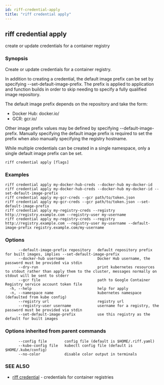 ```yaml
---
id: riff-credential-apply
title: "riff credential apply"
---
```

## riff credential apply

create or update credentials for a container registry

### Synopsis

Create or update credentials for a container registry.

In addition to creating a credential, the default image prefix can be set by
specifying --set-default-image-prefix. The prefix is applied to application and
function builds in order to skip needing to specify a fully qualified image
repository.

The default image prefix depends on the repository and take the form:
- Docker Hub: docker.io/<docker-user-name>
- GCR: gcr.io/<google-cloud-project-id>

Other image prefix values may be defined by specifying --default-image-prefix.
Manually specifying the default image prefix is required to set the prefix when
also manually specifying the registry hostname.

While multiple credentials can be created in a single namespace, only a single
default image prefix can be set.

```
riff credential apply [flags]
```

### Examples

```
riff credential apply my-docker-hub-creds --docker-hub my-docker-id
riff credential apply my-docker-hub-creds --docker-hub my-docker-id --set-default-image-prefix
riff credential apply my-gcr-creds --gcr path/to/token.json
riff credential apply my-gcr-creds --gcr path/to/token.json --set-default-image-prefix
riff credential apply my-registry-creds --registry http://registry.example.com --registry-user my-username
riff credential apply my-registry-creds --registry http://registry.example.com --registry-user my-username --default-image-prefix registry.example.com/my-username
```

### Options

```
      --default-image-prefix repository   default repository prefix for built images, implies --set-default-image-prefix
      --docker-hub username               Docker Hub username, the password must be provided via stdin
      --dry-run                           print kubernetes resources to stdout rather than apply them to the cluster, messages normally on stdout will be sent to stderr
      --gcr file                          path to Google Container Registry service account token file
  -h, --help                              help for apply
  -n, --namespace name                    kubernetes namespace (defaulted from kube config)
      --registry url                      registry url
      --registry-user username            username for a registry, the password must be provided via stdin
      --set-default-image-prefix          use this registry as the default for built images
```

### Options inherited from parent commands

```
      --config file        config file (default is $HOME/.riff.yaml)
      --kube-config file   kubectl config file (default is $HOME/.kube/config)
      --no-color           disable color output in terminals
```

### SEE ALSO

* [riff credential](riff_credential.md)	 - credentials for container registries

